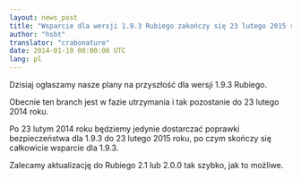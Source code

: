 ```yaml
---
layout: news_post
title: "Wsparcie dla wersji 1.9.3 Rubiego zakończy się 23 lutego 2015 roku"
author: "hsbt"
translator: "crabonature"
date: 2014-01-10 00:00:00 UTC
lang: pl
---
```


Dzisiaj ogłaszamy nasze plany na przyszłość dla wersji 1.9.3 Rubiego.

Obecnie ten branch jest w fazie utrzymania i tak pozostanie do 23 lutego 2014
roku.

Po 23 lutym 2014 roku będziemy jedynie dostarczać poprawki bezpieczeństwa
dla 1.9.3
do 23 lutego 2015 roku, po czym skończy się całkowicie wsparcie dla 1.9.3.

Zalecamy aktualizację do Rubiego 2.1 lub 2.0.0 tak szybko, jak to możliwe.
